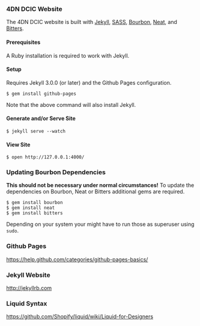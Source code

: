 ### 4DN DCIC Website

The 4DN DCIC website is built with [Jekyll](http://jekyllrb.com), [SASS](http://www.sass-lang.com), [Bourbon](http://bourbon.io), [Neat](http://neat.bourbon.io), and [Bitters](http://bitters.bourbon.io).

#### Prerequisites

A Ruby installation is required to work with Jekyll.

#### Setup

Requires Jekyll 3.0.0 (or later) and the Github Pages configuration.

```ShellSession
$ gem install github-pages
```

Note that the above command will also install Jekyll.

#### Generate and/or Serve Site

```ShellSession
$ jekyll serve --watch
```

#### View Site

```ShellSession
$ open http://127.0.0.1:4000/
```

### Updating Bourbon Dependencies

__This should not be necessary under normal circumstances!__ To update the dependencies on Bourbon, Neat or Bitters additional gems are required.

```ShellSession
$ gem install bourbon
$ gem install neat
$ gem install bitters
```
Depending on your system your might have to run those as superuser using ```sudo```.

### Github Pages

https://help.github.com/categories/github-pages-basics/

### Jekyll Website

http://jekyllrb.com

### Liquid Syntax

https://github.com/Shopify/liquid/wiki/Liquid-for-Designers

